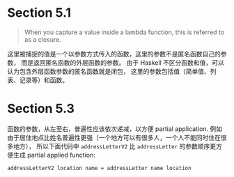 # Section 5.1

> When you capture a value inside a lambda function, this is referred to as a closure.

这里被捕捉的值是一个以参数方式传入的函数，这里的参数不是匿名函数自己的参数，
而是返回匿名函数的外层函数的参数。
由于 Haskell 不区分函数和值，可以认为包含外层函数参数的匿名函数就是闭包，
这里的参数包括值（简单值、列表、记录等）和函数。

# Section 5.3

函数的参数，从左至右，普遍性应该依次递减，以方便 partial application.
例如由于居住地点比姓名普遍性更强（一个地方可以有很多人，一个人不能同时住在很多地方），
所以下面代码中 `addressLetterV2` 比 `addressLetter` 的参数顺序更方便生成
partial applied function:

```
addressLetterV2 location name = addressLetter name location
```
